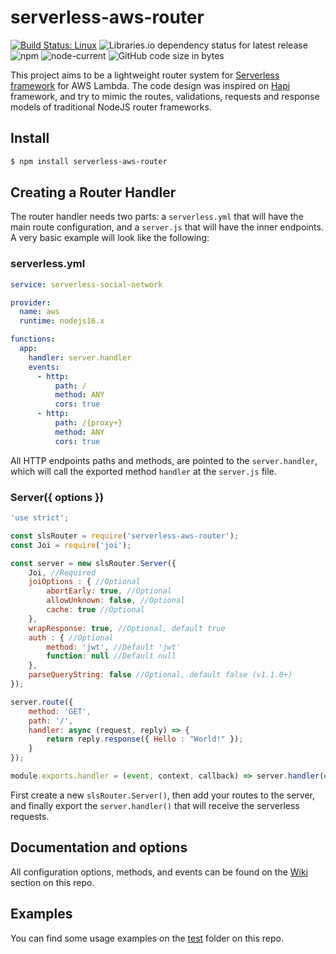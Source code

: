 # serverless-aws-router

[![Build Status: Linux](https://travis-ci.org/eduardo-veras/serverless-aws-router.svg?branch=master)](https://travis-ci.com/github/eduardo-veras/serverless-aws-router) ![Libraries.io dependency status for latest release](https://img.shields.io/librariesio/release/npm/serverless-aws-router) ![npm](https://img.shields.io/npm/dm/serverless-aws-router) ![node-current](https://img.shields.io/node/v/serverless-aws-router) ![GitHub code size in bytes](https://img.shields.io/github/languages/code-size/eduardo-veras/serverless-aws-router)

This project aims to be a lightweight router system for [Serverless framework](https://serverless.com) for AWS Lambda. The code design was inspired on [Hapi](https://hapi.dev) framework, and try to mimic the routes, validations, requests and response models of traditional NodeJS router frameworks.


## Install
```bash
$ npm install serverless-aws-router
```

## Creating a Router Handler

The router handler needs two parts: a `serverless.yml` that will have the main route configuration, and a `server.js` that will have the inner endpoints. A very basic example will look like the following:

### serverless.yml
```yaml
service: serverless-social-network

provider:
  name: aws
  runtime: nodejs16.x

functions:
  app:
    handler: server.handler
    events:
      - http:
          path: /
          method: ANY
          cors: true
      - http:
          path: /{proxy+}
          method: ANY
          cors: true
```
All HTTP endpoints paths and methods, are pointed to the `server.handler`, which will call the exported method `handler` at the `server.js` file. 

### Server({ options })
```javascript
'use strict';

const slsRouter = require('serverless-aws-router');
const Joi = require('joi');

const server = new slsRouter.Server({
	Joi, //Required
	joiOptions : { //Optional
		abortEarly: true, //Optional
		allowUnknown: false, //Optional
		cache: true //Optional
	},
	wrapResponse: true, //Optional, default true
	auth : { //Optional
		method: 'jwt', //Default 'jwt'
		function: null //Default null
	},
	parseQueryString: false //Optional, default false (v1.1.0+)
});

server.route({
	method: 'GET',
	path: '/',
	handler: async (request, reply) => {
		return reply.response({ Hello : "World!" });
	}
});

module.exports.handler = (event, context, callback) => server.handler(event, context, callback);
```
First create a new `slsRouter.Server()`, then add your routes to the server, and finally export the `server.handler()` that will receive the serverless requests.

## Documentation and options
All configuration options, methods, and events can be found on the [Wiki](../../wiki) section on this repo.

## Examples
You can find some usage examples on the [test](/test) folder on this repo.
